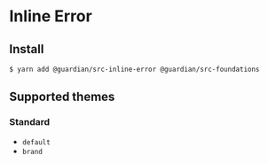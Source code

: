# Inline Error

## Install

```sh
$ yarn add @guardian/src-inline-error @guardian/src-foundations
```

## Supported themes

### Standard

-   `default`
-   `brand`
